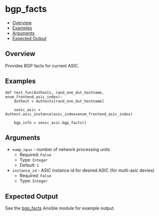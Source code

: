 # bgp_facts

- [Overview](#overview)
- [Examples](#examples)
- [Arguments](#arguments)
- [Expected Output](#expected-output)

## Overview
Provides BGP facts for current ASIC.

## Examples
```
def test_fun(duthosts, rand_one_dut_hostname, enum_frontend_asic_index):
    duthost = duthosts[rand_one_dut_hostname]

    sonic_asic = duthost.asic_instance(asic_index=enum_frontend_asic_index)

    bgp_info = sonic_asic.bgp_facts()
```

## Arguments
- `nump_npus` - number of network processing units
    - Required: `False`
    - Type: `Integer`
    - Default: `1`
- `instance_id` - ASIC instance id for desired ASIC (for multi-asic devies)
    - Required: `False`
    - Type: `Integer`

## Expected Output
See the [bgp_facts](../ansible_methods/bgp_facts.md#expected-output) Ansible module for example output.
